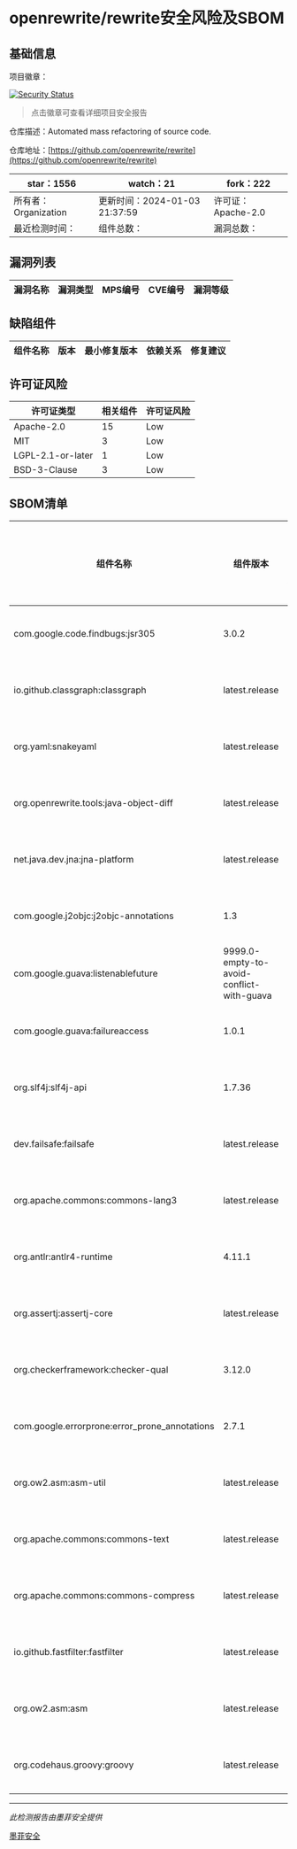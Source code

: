 # openrewrite/rewrite安全风险及SBOM

## 基础信息

项目徽章：

[![Security Status](https://www.murphysec.com/platform3/v31/badge/1742608307709857792.svg)](https://www.murphysec.com/console/report/1733187255903670272/1742608307709857792)

> 点击徽章可查看详细项目安全报告

仓库描述：Automated mass refactoring of source code.

仓库地址：[https://github.com/openrewrite/rewrite](https://github.com/openrewrite/rewrite)

| star：1556 | watch：21 | fork：222 |
| ----------- | -------------- | ------------ |
| 所有者：Organization | 更新时间：2024-01-03 21:37:59 | 许可证：Apache-2.0 |
| 最近检测时间： | 组件总数： | 漏洞总数： |




## 漏洞列表

| 漏洞名称 | 漏洞类型 | MPS编号 | CVE编号 | 漏洞等级 |
| ------- | ------ | ------- | ------ | ----- |





## 缺陷组件

| 组件名称 | 版本 | 最小修复版本 | 依赖关系 | 修复建议 |
| -------- | ---- | ------------ | -------- | -------- |





## 许可证风险

| 许可证类型 | 相关组件 | 许可证风险 |
| ---------- | -------- | ---------- |
|Apache-2.0|15|Low|
|MIT|3|Low|
|LGPL-2.1-or-later|1|Low|
|BSD-3-Clause|3|Low|




## SBOM清单

| 组件名称 | 组件版本 | 是否直接依赖 | 仓库 |
| -------- | -------- | ------------ | ---- |
|com.google.code.findbugs:jsr305|3.0.2|直接依赖|maven|
|io.github.classgraph:classgraph|latest.release|直接依赖|maven|
|org.yaml:snakeyaml|latest.release|直接依赖|maven|
|org.openrewrite.tools:java-object-diff|latest.release|直接依赖|maven|
|net.java.dev.jna:jna-platform|latest.release|直接依赖|maven|
|com.google.j2objc:j2objc-annotations|1.3|直接依赖|maven|
|com.google.guava:listenablefuture|9999.0-empty-to-avoid-conflict-with-guava|直接依赖|maven|
|com.google.guava:failureaccess|1.0.1|直接依赖|maven|
|org.slf4j:slf4j-api|1.7.36|直接依赖|maven|
|dev.failsafe:failsafe|latest.release|直接依赖|maven|
|org.apache.commons:commons-lang3|latest.release|直接依赖|maven|
|org.antlr:antlr4-runtime|4.11.1|直接依赖|maven|
|org.assertj:assertj-core|latest.release|直接依赖|maven|
|org.checkerframework:checker-qual|3.12.0|直接依赖|maven|
|com.google.errorprone:error_prone_annotations|2.7.1|直接依赖|maven|
|org.ow2.asm:asm-util|latest.release|直接依赖|maven|
|org.apache.commons:commons-text|latest.release|直接依赖|maven|
|org.apache.commons:commons-compress|latest.release|直接依赖|maven|
|io.github.fastfilter:fastfilter|latest.release|直接依赖|maven|
|org.ow2.asm:asm|latest.release|直接依赖|maven|
|org.codehaus.groovy:groovy|latest.release|直接依赖|maven|


------

*此检测报告由墨菲安全提供*

[墨菲安全](www.murphysec.com)